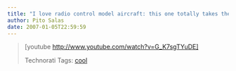 ```yaml
---
title: "I love radio control model aircraft: this one totally takes the cake"
author: Pito Salas
date: 2007-01-05T22:59:59
---
```



>
> [youtube http://www.youtube.com/watch?v=G_K7sgTYuDE]  
>
>
> Technorati Tags: [cool](<http://www.technorati.com/tag/cool>)


